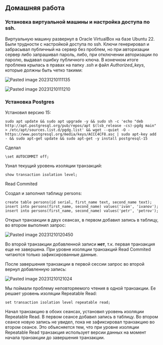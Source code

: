 ## Домашняя работа 
### Установка виртуальной машины и настройка доступа по ssh.

Виртуальную машину развернул в Oracle VirtualBox на базе Ubuntu 22.
Были трудности с настройкой доступа по ssh. Ключи генерировал и забрасывал публичный  на сервер без проблем, но при авторизации сервер либо запрашивал пароль, либо, при отключении авторизации по паролю, выдавал ошибку публичного ключа. В конечном итоге проблема крылась в правах на папку *.ssh* и файл *Authorized_keys*, которые должны быть четко такими:

![Pasted image 20231210111135](https://github.com/protreck/OtusPostgreSQL/assets/152184887/16c60193-7197-435b-b2e0-a68934d3c8b9)

![Pasted image 20231210111210](https://github.com/protreck/OtusPostgreSQL/assets/152184887/5052d859-617e-48d4-9f70-88967e69596a)


### Установка Postgres

Установил версию 15:
```
sudo apt update && sudo apt upgrade -y && sudo sh -c 'echo "deb http://apt.postgresql.org/pub/repos/apt $(lsb_release -cs)-pgdg main" > /etc/apt/sources.list.d/pgdg.list' && wget --quiet -O - https://www.postgresql.org/media/keys/ACCC4CF8.asc | sudo apt-key add - && sudo apt-get update && sudo apt-get -y install postgresql-15
```

Сделал 
```
\set AUTOCOMMIT off;
```

Узнал текущий уровень изоляции транзакций:
```
show transaction isolation level;
```
Read Commited

Создал и заполнил таблицу persons:
```
create table persons(id serial, first_name text, second_name text);
insert into persons(first_name, second_name) values('ivan', 'ivanov');
insert into persons(first_name, second_name) values('petr', 'petrov');
```

Открыл транзакции в двух сеансах, в первом добавил запись в таблицу, во втором выполнил запрос:

![Pasted image 20231210120450](https://github.com/protreck/OtusPostgreSQL/assets/152184887/0fcdef49-a4f2-415d-b76c-6217fc2a8187)

Во второй транзакции добавленной записи **нет**, т.к. первая транзакция еще не завершена. При уровне изоляции транзакций Read Commited читаются только зафиксированные данные. 

После завершения транзакции в первой сессии запрос во второй вернул добавленную запись:

![Pasted image 20231210121024](https://github.com/protreck/OtusPostgreSQL/assets/152184887/84fe2802-d425-478a-8fde-5ab965e1ed39)


Мы поймали проблему неповторяемого чтения в одной транзакции. Ее решает уровень изоляции Repeatable Read:

```
set transaction isolation level repeatable read;
```

Начал транзакцию в обоих сеансах, установил уровень изоляции Repeatable Read. В первом сеансе добавил запись в таблицу. Во втором сеансе новую запись не увидел, пока не зафиксировал транзакцию во втором сеансе. Это объясняется тем, что при уровне изоляции  Repeatable Read транзакция использует версии данных на момент начала транзакции до завершения транзакции.

